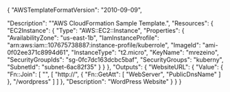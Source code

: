 {
  "AWSTemplateFormatVersion": "2010-09-09",

  "Description": "\"AWS CloudFormation Sample Template.",
  "Resources": {
    "EC2Instance": {
      "Type": "AWS::EC2::Instance",
      "Properties": {
        "AvailabilityZone": "us-east-1b",
        "IamInstanceProfile": "arn:aws:iam::107675738887:instance-profile/kuberrole",
        "ImageId": "ami-0f02ee371c8994d61",
        "InstanceType": "t2.micro",
        "KeyName": "mrezeino",
        "SecurityGroupIds": "sg-0fc7dc163dcbc5baf",
        "SecurityGroups": "kuberny",
        "SubnetId": "subnet-6ac82f35"
      }
    }
  },
  "Outputs": {
    "WebsiteURL": {
      "Value": {
        "Fn::Join": [
          "",
          [
            "http://",
            { "Fn::GetAtt": [ "WebServer", "PublicDnsName" ] },
            "/wordpress"
          ]
        ]
      },
      "Description": "WordPress Website"
    }
  }
}
